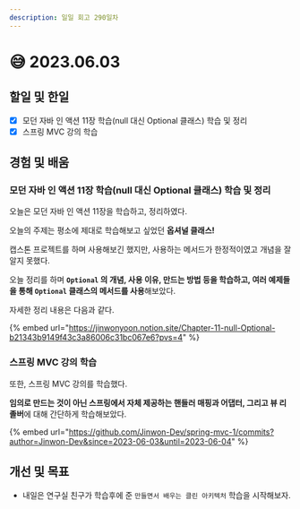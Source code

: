 ```yaml
---
description: 일일 회고 290일차
---
```


# 😅 2023.06.03

## 할일 및 한일&#x20;

* [x] 모던 자바 인 액션 11장 학습(null 대신 Optional 클래스) 학습 및 정리&#x20;
* [x] 스프링 MVC 강의 학습&#x20;

## 경험 및 배움&#x20;

### 모던 자바 인 액션 11장 학습(null 대신 Optional 클래스) 학습 및 정리&#x20;

오늘은 모던 자바 인 액션 11장을 학습하고, 정리하였다.

오늘의 주제는 평소에 제대로 학습해보고 싶었던 **옵셔널 클래스!**

캡스톤 프로젝트를 하며 사용해보긴 했지만, 사용하는 메서드가 한정적이였고 개념을 잘 알지 못했다.

오늘 정리를 하며 **`Optional` 의 개념, 사용 이유, 만드는 방법 등을 학습하고, 여러 예제들을 통해 `Optional` 클래스의 메서드를 사용**해보았다.

자세한 정리 내용은 다음과 같다.

{% embed url="https://jinwonyoon.notion.site/Chapter-11-null-Optional-b21343b9149f43c3a86006c31bc067e6?pvs=4" %}

### 스프링 MVC 강의 학습&#x20;

또한, 스프링 MVC 강의를 학습했다.

**임의로 만드는 것이 아닌 스프링에서 자체 제공하는 핸들러 매핑과 어댑터, 그리고 뷰 리졸버**에 대해 간단하게 학습해보았다.

{% embed url="https://github.com/Jinwon-Dev/spring-mvc-1/commits?author=Jinwon-Dev&since=2023-06-03&until=2023-06-04" %}

## 개선 및 목표&#x20;

* 내일은 연구실 친구가 학습후에 준 `만들면서 배우는 클린 아키텍처` 학습을 시작해보자.&#x20;
